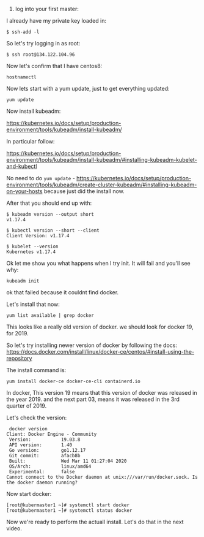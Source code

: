 1. log into your first master:

I already have my private key loaded in:

```
$ ssh-add -l
```

So let's try logging in as root:

```
$ ssh root@134.122.104.96
```

Now let's confirm that I have centos8:


```
hostnamectl
```

Now lets start with a yum update, just to get everything updated:

```
yum update
```


Now install kubeadm:

https://kubernetes.io/docs/setup/production-environment/tools/kubeadm/install-kubeadm/

In particular follow:

https://kubernetes.io/docs/setup/production-environment/tools/kubeadm/install-kubeadm/#installing-kubeadm-kubelet-and-kubectl

No need to do `yum update` - https://kubernetes.io/docs/setup/production-environment/tools/kubeadm/create-cluster-kubeadm/#installing-kubeadm-on-your-hosts because just did the install now. 


After that you should end up with:


```
$ kubeadm version --output short
v1.17.4

$ kubectl version --short --client
Client Version: v1.17.4

$ kubelet --version
Kubernetes v1.17.4
```

Ok let me show you what happens when I try init. It will fail and you'll see why:

```
kubeadm init
```

ok that failed because it couldnt find docker. 

Let's install that now:

```
yum list available | grep docker
```

This looks like a really old version of docker. we should look for docker 19, for 2019. 

So let's try installing newer version of docker by following the docs:
https://docs.docker.com/install/linux/docker-ce/centos/#install-using-the-repository

The install command is:

```
yum install docker-ce docker-ce-cli containerd.io
```

In docker, This version 19 means that this version of docker was released in the year 2019. and the next part 03, means it was released in the 3rd quarter of 2019. 

Let's check the version:

```
 docker version
Client: Docker Engine - Community
 Version:           19.03.8
 API version:       1.40
 Go version:        go1.12.17
 Git commit:        afacb8b
 Built:             Wed Mar 11 01:27:04 2020
 OS/Arch:           linux/amd64
 Experimental:      false
Cannot connect to the Docker daemon at unix:///var/run/docker.sock. Is the docker daemon running?
```


Now start docker:

```
[root@kubermaster1 ~]# systemctl start docker
[root@kubermaster1 ~]# systemctl status docker
```

Now we're ready to perform the actuall install. Let's do that in the next video.

